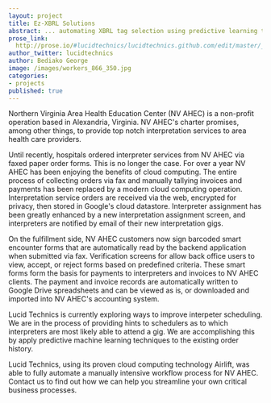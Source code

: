 ```yaml
---
layout: project
title: Ez-XBRL Solutions
abstract: ... automating XBRL tag selection using predictive learning techniques.
prose_link:
  http://prose.io/#lucidtechnics/lucidtechnics.github.com/edit/master/_posts/projects/0100-01-04-ezxbrl.md
author_twitter: lucidtechnics
author: Bediako George
image: /images/workers_866_350.jpg
categories:
- projects
published: true
---
```


Northern Virginia Area Health Education Center (NV AHEC) is a non-profit operation based in Alexandria, Virginia. NV AHEC's charter promises, among other things, to provide top notch interpretation services to area health care providers.

Until recently, hospitals ordered interpreter services from NV AHEC via faxed paper order forms.  This is no longer the case.  For over a year NV AHEC has been enjoying the benefits of cloud computing.  The entire process of collecting orders via fax and manually tallying invoices and payments has been replaced by a modern cloud computing operation.  Interpretation service orders are received via the web, encrypted for privacy, then stored in Google's cloud datastore.  Interpreter assignment has been greatly enhanced by a new interpretation assignment screen, and interpreters are notified by email of their new interpretation gigs.

On the fulfillment side, NV AHEC customers now sign barcoded smart encounter forms that are automatically read by the backend application when submitted via fax.  Verification screens for allow back office users to view, accept, or reject forms based on predefined criteria.  These smart forms form the basis for payments to interpreters and invoices to NV AHEC clients.  The payment and invoice records are automatically written to Google Drive spreadsheets and can be viewed as is, or downloaded and imported into NV AHEC's accounting system.

Lucid Technics is currently exploring ways to improve interpeter scheduling.  We are in the process of providing hints to schedulers as to which interpreters are most likely able to attend a gig.  We are accomplishing this by apply predictive machine learning techniques to the existing order history.

Lucid Technics, using its proven cloud computing technology Airlift, was able to fully automate a manually intensive workflow process for NV AHEC.  Contact us to find out how we can help you streamline your own critical business processes.